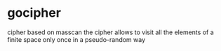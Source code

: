 # gocipher
cipher based on masscan
the cipher allows to visit all the elements of a finite space only once in a pseudo-random way

